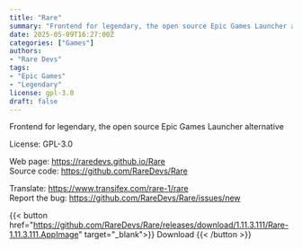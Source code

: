 ```yaml
---
title: "Rare"
summary: "Frontend for legendary, the open source Epic Games Launcher alternative"
date: 2025-05-09T16:27:00Z
categories: ["Games"]
authors:
- "Rare Devs"
tags:
- "Epic Games"
- "Legendary"
license: gpl-3.0
draft: false
---
```


Frontend for legendary, the open source Epic Games Launcher alternative

License: GPL-3.0

Web page: <https://raredevs.github.io/Rare>  
Source code: <https://github.com/RareDevs/Rare>

Translate: <https://www.transifex.com/rare-1/rare>  
Report the bug: <https://github.com/RareDevs/Rare/issues/new>  

{{< button href="https://github.com/RareDevs/Rare/releases/download/1.11.3.111/Rare-1.11.3.111.AppImage" target="_blank">}}
Download
{{< /button >}}